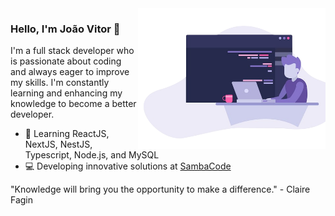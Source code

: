 <img align="right" src="https://github.com/frooszy/frooszy/blob/main/images/illustration.png" width="300">

### Hello, I'm João Vitor 👋

I'm a full stack developer who is passionate about coding and always eager to improve my skills. I'm constantly learning and enhancing my knowledge to become a better developer.

- 📕 Learning ReactJS, NextJS, NestJS, Typescript, Node.js, and MySQL
- 💻 Developing innovative solutions at [SambaCode](https://sambacode.com.br/github)

"Knowledge will bring you the opportunity to make a difference." - Claire Fagin
